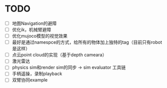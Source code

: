 # TODO

- [ ] 地图Navigation的避障
- [ ] 优化ik，机械臂避障
- [ ] 优化mujoco模型的视觉效果
- [ ] 最好是通过namespce的方式，给所有的物体加上独特的tag（目前只有robot是这样）
- [ ] 点云point cloud的实现（基于depth cameara）
- [ ] 激光雷达
- [ ] physics sim和render sim的同步 -> sim evaluator 工具链
- [ ] 手柄遥操，录制playback
- [ ] 双臂协同example